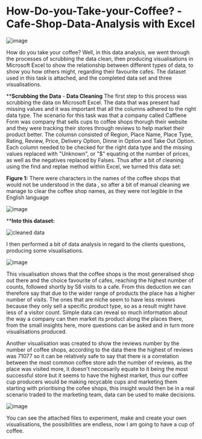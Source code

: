 # How-Do-you-Take-your-Coffee? -Cafe-Shop-Data-Analysis with Excel 

![image](https://github.com/insights000/How-do-you-Take-your-Coffee---Data-Analysis-of-Cafe-Shop-Data/assets/150028138/894c88f3-e2de-4d31-8360-8f5c82ee6ae2)

How do you take your coffee? Well, in this data analysis, we went through the processes of scrubbing the data clean, then producing visualisations in Microsoft Excel to show the relationship between different types of data, to show you how others might, regarding their favourite cafes. The dataset used in this task is attached, and the completed data set and three visualisations.

 
****Scrubbing the Data** - 
**Data Cleaning**
The first step to this process was scrubbing the data on Microsoft Excel. The data that was present had missing values and it was important that all the columns adhered to the right data type. The scenario for this task was that a company called Caffiene Form was company that sells cups to coffee shops thorugh their website and they were tracking their stores through reviews to help market their product better. The columsn consisted of Region, Place Name, Place Type, Rating, Review, Price, Delivery Option, Dinne in Option and Take Out Option. Each column needed to be checked for the right data type and the missing values replaced with "Unknown", or "$" equating ot the number of prices, as well as the negatives replaced by Falses. Thus after a bit  of cleaning using the find and replae method within Excel, we turned this data set:



**Figure 1:** There were characters in the names of the coffee shops that would not be understood in the data , so after a bit of manual cleaning we manage to clear the coffee shop names, as they were not legible in the English language

![image](https://github.com/insights000/How-do-you-Take-your-Coffee---Data-Analysis-of-Cafe-Shop-Data/assets/150028138/d2d2ee99-eeed-41c2-a4c3-944605c964ea)



****Into this dataset:**

![cleaned data](https://github.com/insights000/How-do-you-Take-your-Coffee---Data-Analysis-of-Cafe-Shop-Data/assets/150028138/1435b6b5-abf1-4b33-83ec-780b6a88cf78)



I then performed a bit of data analysis in regard to the clients questions, producing some visualisations.

![image](https://github.com/insights000/How-do-you-Take-your-Coffee---Data-Analysis-of-Cafe-Shop-Data/assets/150028138/2231c77e-8ba8-428d-af7a-ba755814b9b9)

This visualisation shows that the coffee shops is the most generalised shop out there and the choice favourite of cafes, reaching the highest number of counts, followed shortly by 58 visits to a cafe. From this deduction we can therefore say that due to the wider range of products the place has a higher number of visits. The ones that are niche seem to have less reviews because they only sell a specific product type, so as a result might have less of a visitor count. Simple data can reveal so much information about the way a company can then market its product along the places there, from the small insights here, more questions can be asked and in turn more visualisations produced.

Another visualisation was created to show the reviews number by the number of coffee shops, according to the data there the highest of reviews was 71077 so it can be relatively safe to say that there is a correlation between the most common coffee store adn the number of reviews, as the place was visited more, it doesn't neccesarily equate to it being the most successful store but it seems to have the highest market, thus our coffee cup producers would be making recycable cups and marketing them starting with prioritising the cofee shops, this insight would then be in a real scenario traded to the marketing team, data can be used to make decisions.

![image](https://github.com/insights000/How-do-you-Take-your-Coffee---Data-Analysis-of-Cafe-Shop-Data/assets/150028138/6370d607-9da1-460f-8a25-3af66cc46b7c)


You can see the attached files to experiment, make and create your own visualisations, the possibilities are endless, now I am going to have a cup of coffee.









